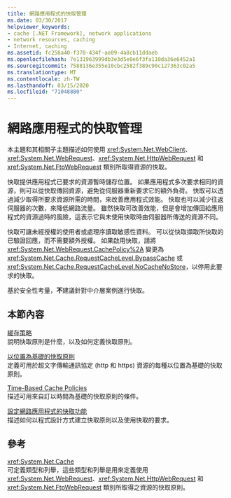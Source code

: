 ```yaml
---
title: 網路應用程式的快取管理
ms.date: 03/30/2017
helpviewer_keywords:
- cache [.NET Framework], network applications
- network resources, caching
- Internet, caching
ms.assetid: fc258a40-f370-434f-ae09-4a8cb11ddaeb
ms.openlocfilehash: 7e131963999db3e3d5e0e6f3fa110da36e6452a1
ms.sourcegitcommit: 7588136e355e10cbc2582f389c90c127363c02a5
ms.translationtype: MT
ms.contentlocale: zh-TW
ms.lasthandoff: 03/15/2020
ms.locfileid: "71048880"
---
```

# <a name="cache-management-for-network-applications"></a>網路應用程式的快取管理
本主題和其相關子主題描述如何使用 <xref:System.Net.WebClient>、<xref:System.Net.WebRequest>、<xref:System.Net.HttpWebRequest> 和 <xref:System.Net.FtpWebRequest> 類別所取得資源的快取。  
  
 快取提供應用程式已要求的資源暫時儲存位置。 如果應用程式多次要求相同的資源，則可以從快取傳回資源，避免從伺服器重新要求它的額外負荷。 快取可以透過減少取得所要求資源所需的時間，來改善應用程式效能。 快取也可以減少往返伺服器的次數，來降低網路流量。 雖然快取可改善效能，但是會增加傳回給應用程式的資源過時的風險，這表示它與未使用快取時由伺服器所傳送的資源不同。  
  
 快取可讓未經授權的使用者或處理序讀取敏感性資料。 可以從快取擷取所快取的已驗證回應，而不需要額外授權。 如果啟用快取，請將 <xref:System.Net.WebRequest.CachePolicy%2A> 變更為 <xref:System.Net.Cache.RequestCacheLevel.BypassCache> 或 <xref:System.Net.Cache.RequestCacheLevel.NoCacheNoStore>，以停用此要求的快取。  
  
 基於安全性考量，**不**建議針對中介層案例進行快取。  
  
## <a name="in-this-section"></a>本節內容  
 [緩存策略](cache-policy.md)  
 說明快取原則是什麼，以及如何定義快取原則。  
  
 [以位置為基礎的快取原則](location-based-cache-policies.md)  
 定義可用於超文字傳輸通訊協定 (http 和 https) 資源的每種以位置為基礎的快取原則。  
  
 [Time-Based Cache Policies](time-based-cache-policies.md)  
 描述可用來自訂以時間為基礎的快取原則的條件。  
  
 [設定網路應用程式的快取功能](configuring-caching-in-network-applications.md)  
 描述如何以程式設計方式建立快取原則以及使用快取的要求。  
  
## <a name="reference"></a>參考  
 <xref:System.Net.Cache>  
 可定義類型和列舉，這些類型和列舉是用來定義使用 <xref:System.Net.WebRequest>、<xref:System.Net.HttpWebRequest> 和 <xref:System.Net.FtpWebRequest> 類別所取得之資源的快取原則。
